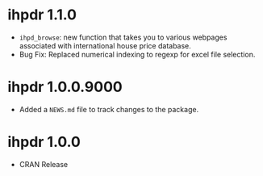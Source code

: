 # ihpdr 1.1.0

* `ihpd_browse`: new function that takes you to various webpages associated with international house price database.
* Bug Fix: Replaced numerical indexing to regexp for excel file selection.

# ihpdr 1.0.0.9000

* Added a `NEWS.md` file to track changes to the package.

# ihpdr 1.0.0

* CRAN Release
